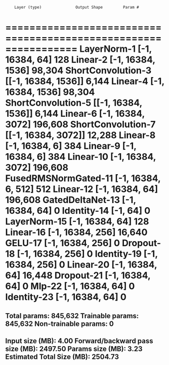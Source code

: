         Layer (type)               Output Shape         Param #
================================================================
         LayerNorm-1            [-1, 16384, 64]             128
            Linear-2          [-1, 16384, 1536]          98,304
  ShortConvolution-3        [[-1, 16384, 1536]]           6,144
            Linear-4          [-1, 16384, 1536]          98,304
  ShortConvolution-5        [[-1, 16384, 1536]]           6,144
            Linear-6          [-1, 16384, 3072]         196,608
  ShortConvolution-7        [[-1, 16384, 3072]]          12,288
            Linear-8             [-1, 16384, 6]             384
            Linear-9             [-1, 16384, 6]             384
           Linear-10          [-1, 16384, 3072]         196,608
FusedRMSNormGated-11        [-1, 16384, 6, 512]             512
           Linear-12            [-1, 16384, 64]         196,608
    GatedDeltaNet-13            [-1, 16384, 64]               0
         Identity-14                   [-1, 64]               0
        LayerNorm-15            [-1, 16384, 64]             128
           Linear-16           [-1, 16384, 256]          16,640
             GELU-17           [-1, 16384, 256]               0
          Dropout-18           [-1, 16384, 256]               0
         Identity-19           [-1, 16384, 256]               0
           Linear-20            [-1, 16384, 64]          16,448
          Dropout-21            [-1, 16384, 64]               0
              Mlp-22            [-1, 16384, 64]               0
         Identity-23            [-1, 16384, 64]               0
================================================================
Total params: 845,632
Trainable params: 845,632
Non-trainable params: 0
----------------------------------------------------------------
Input size (MB): 4.00
Forward/backward pass size (MB): 2497.50
Params size (MB): 3.23
Estimated Total Size (MB): 2504.73
----------------------------------------------------------------